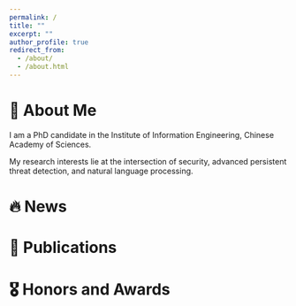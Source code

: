 ```yaml
---
permalink: /
title: ""
excerpt: ""
author_profile: true
redirect_from: 
  - /about/
  - /about.html
---
```


# 📖 About Me

I am a PhD candidate in the Institute of Information Engineering, Chinese Academy of Sciences.

My research interests lie at the intersection of security, advanced persistent threat detection, and natural language processing. 


# 🔥 News


# 📝 Publications 


# 🎖 Honors and Awards


